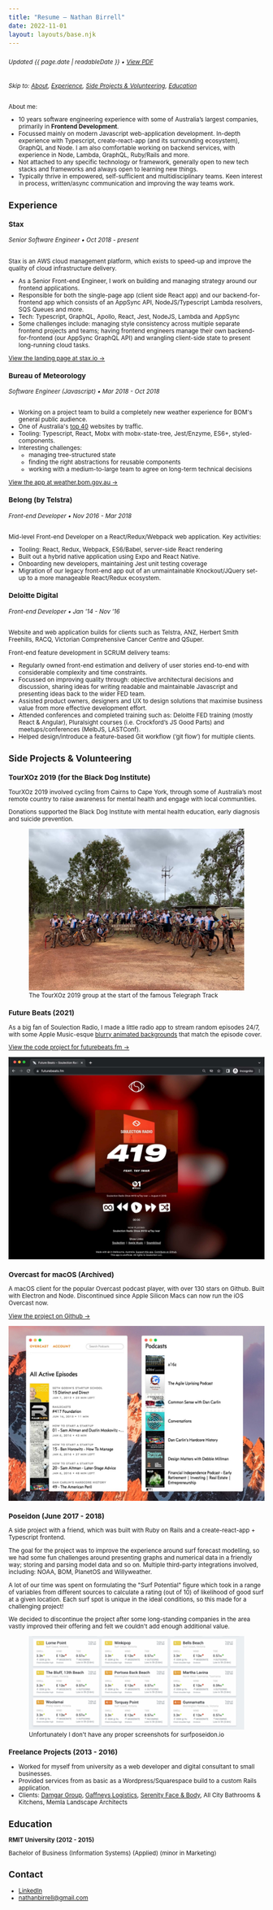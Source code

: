 ```yaml
---
title: "Resume — Nathan Birrell"
date: 2022-11-01
layout: layouts/base.njk
---
```


<!-- <small>❌ **Not seeking work**</small> -->

###### <small class="resume-updated">Updated <time datetime="{{ page.date | htmlDateString }}">{{ page.date | readableDate }}</time> • [View PDF](https://raw.githubusercontent.com/nathanbirrell/natee.biz/master/assets/resume.pdf)

###### Skip to: [About](#), [Experience](#experience), [Side Projects & Volunteering](#side-projects-and-volunteering), [Education](#education)

About me:

- 10 years software engineering experience with some of Australia’s largest companies, primarily in **Frontend Development**.
- Focussed mainly on modern Javascript web-application development. In-depth experience with Typescript, create-react-app (and its surrounding ecosystem), GraphQL and Node. I am also comfortable working on backend services, with experience in Node, Lambda, GraphQL, Ruby/Rails and more.
- Not attached to any specific technology or framework, generally open to new tech stacks and frameworks and always open to learning new things.
- Typically thrive in empowered, self-sufficient and multidisciplinary teams. Keen interest in process, written/async communication and improving the way teams work.
<!-- - I work compressed 4-day weeks, usually Tue-Fri. Preference for more asynchronous modes of working, but still flexible around co-located teams and remote working (I enjoy both). -->

## Experience

### Stax

###### Senior Software Engineer • Oct 2018 - present

Stax is an AWS cloud management platform, which exists to speed-up and improve the quality of cloud infrastructure delivery.

- As a Senior Front-end Engineer, I work on building and managing strategy around our frontend applications.
- Responsible for both the single-page app (client side React app) and our backend-for-frontend app which consists of an AppSync API, NodeJS/Typescript Lambda resolvers, SQS Queues and more.
- Tech: Typescript, GraphQL, Apollo, React, Jest, NodeJS, Lambda and AppSync
- Some challenges include: managing style consistency across multiple separate frontend projects and teams; having frontend engineers manage their own backend-for-frontend (our AppSync GraphQL API) and wrangling client-side state to present long-running cloud tasks.

[View the landing page at stax.io →](https://stax.io/)

### Bureau of Meteorology

###### Software Engineer (Javascript) • Mar 2018 - Oct 2018

- Working on a project team to build a completely new weather experience for BOM's general public audience.
- One of Australia's [top 40](https://www.alexa.com/topsites/countries/AU) websites by traffic.
- Tooling: Typescript, React, Mobx with mobx-state-tree, Jest/Enzyme, ES6+, styled-components.
- Interesting challenges:
  - managing tree-structured state
  - finding the right abstractions for reusable components
  - working with a medium-to-large team to agree on long-term technical decisions

[View the app at weather.bom.gov.au →](https://weather.bom.gov.au/)

### Belong (by Telstra)

###### Front-end Developer • Nov 2016 - Mar 2018

Mid-level Front-end Developer on a React/Redux/Webpack web application. Key activities:

- Tooling: React, Redux, Webpack, ES6/Babel, server-side React rendering
- Built out a hybrid native application using Expo and React Native.
- Onboarding new developers, maintaining Jest unit testing coverage
- Migration of our legacy front-end app out of an unmaintainable Knockout/JQuery set-up to a more manageable React/Redux ecosystem.

### Deloitte Digital

###### Front-end Developer • Jan '14 - Nov '16

Website and web application builds for clients such as Telstra, ANZ, Herbert Smith Freehills, RACQ, Victorian Comprehensive Cancer Centre and QSuper.

Front-end feature development in SCRUM delivery teams:

- Regularly owned front-end estimation and delivery of user stories end-to-end with considerable complexity and time constraints.
- Focussed on improving quality through: objective architectural decisions and discussion, sharing ideas for writing readable and maintainable Javascript and presenting ideas back to the wider FED team.
- Assisted product owners, designers and UX to design solutions that maximise business value from more effective development effort.
- Attended conferences and completed training such as: Deloitte FED training (mostly React & Angular), Pluralsight courses (i.e. Crockford’s JS Good Parts) and meetups/conferences (MelbJS, LASTConf).
- Helped design/introduce a feature-based Git workflow (‘git flow’) for multiple clients.

<!-- ### The Incentive Lab

Full-Stack Developer (PHP) Contractor, 2015

- Part-time (and sole) full-stack PHP developer for the incentive marketing agency’s proprietary software, [Flashpoint](www.theflashpointapp.com), used by sales teams at BMW, Nissan and Samsung in Australia.
- Technologies used: PHP, Symfony, Doctrine ORM, LAMP stack, Wordpress, Javascript/JQuery. -->

## Side Projects & Volunteering

### TourXOz 2019 (for the Black Dog Institute)

TourXOz 2019 involved cycling from Cairns to Cape York, through some of Australia’s most remote country to raise awareness for mental health and engage with local communities.

Donations supported the Black Dog Institute with mental health education, early diagnosis and suicide prevention.

<figure>
  <img src="/img/projects/tourxoz-2019/tourxoz-2019-group.jpeg" alt="The TourXOz 2019 peloton">
  <figcaption>The TourXOz 2019 group at the start of the famous Telegraph Track</figcaption>
</figure>

### Future Beats (2021)

As a big fan of Soulection Radio, I made a little radio app to stream random episodes 24/7, with some Apple Music-esque [blurry animated backgrounds](/img/projects/future-beats/future-beats-367.gif) that match the episode cover.

[View the code project for futurebeats.fm →](https://github.com/nathanbirrell/future-beats)

![Screenshot of futurebeats.fm](/img/projects/future-beats/future-beats-419.jpg)

### Overcast for macOS (Archived)

A macOS client for the popular Overcast podcast player, with over 130 stars on Github. Built with Electron and Node. Discontinued since Apple Silicon Macs can now run the iOS Overcast now.

[View the project on Github →](https://github.com/nathanbirrell/overcast-macos)

![Screenshot of Overcast for macOS](/img/projects/overcast-macos/overcast-macos-screenshot.jpg)

### Poseidon (June 2017 - 2018)

A side project with a friend, which was built with Ruby on Rails and a create-react-app + Typescript frontend.

The goal for the project was to improve the experience around surf forecast modelling, so we had some fun challenges around presenting graphs and numerical data in a friendly way; storing and parsing model data and so on. Multiple third-party integrations involved, including: NOAA, BOM, PlanetOS and Willyweather.

A lot of our time was spent on formulating the "Surf Potential" figure which took in a range of variables from different sources to calculate a rating (out of 10) of likelihood of good surf at a given location. Each surf spot is unique in the ideal conditions, so this made for a challenging project!

We decided to discontinue the project after some long-standing companies in the area vastly improved their offering and felt we couldn't add enough additional value.

<figure>
  <img src="/img/projects/surf-poseidon/grid-view.jpg" alt="Screenshot of surfposeidon.io">
  <figcaption>Unfortunately I don't have any proper screenshots for surfposeidon.io</figcaption>
</figure>

### Freelance Projects (2013 - 2016)

- Worked for myself from university as a web developer and digital consultant to small businesses.
- Provided services from as basic as a Wordpress/Squarespace build to a custom Rails application.
- Clients: [Damgar Group](http://damgargroup.com.au/), [Gaffneys Logistics](http://gaffneys.com.au/), [Serenity Face & Body](http://serenityfaceandbody.com.au/), All City Bathrooms & Kitchens, Memla Landscape Architects

<!-- ## Interests

1.  Heavy focus on best practices in software development: writing reusable, readable and maintainable code, continuous improvement and quality (through pull requests, pair programming and regular team catch-ups). Opinions heavily influenced by the [Rails Doctrine](http://rubyonrails.org/doctrine/), [Clean Code](https://www.amazon.com/Clean-Code-Handbook-Software-Craftsmanship/dp/0132350882) and [Eloquent JS](http://eloquentjavascript.net/).
2.  Strong interest in wider front-end community involvement and contributing back to open source projects. Regular attendee at MelbJS and Ruby Melbourne meetups.
3.  Managing teams and workflows around building software. Inspired by many things/people, to name a few: [Agile manifesto](http://agilemanifesto.org/), Lean philosophy, [Basecamp](https://m.signalvnoise.com/), [Ben Horowitz](https://www.amazon.com/Hard-Thing-About-Things-Building/dp/0062273205), [Seth Godin](http://sethgodin.typepad.com/) and [Paul Graham](http://www.paulgraham.com/articles.html).
4.  Outside of work I generally spend [well away from my computer](https://instagram.com/nathanbirrell) (mainly surfing/camping). -->

<!-- ## Skills

- Javascript, ES6, Typescript
- React/Redux/Mobx front-end ecosystem
- Git & git-flow
- Webpack, Babel
- React Native & Expo
- Ruby & Rails
- Jest/Enzyme unit testing
- Figma, Sketch, Photoshop, Illustrator
- HTML, CSS, Sass -->

## Education

**RMIT University (2012 - 2015)**

Bachelor of Business (Information Systems) (Applied) (minor in Marketing)

## Contact

- [LinkedIn](https://www.linkedin.com/in/nathanbirrell)
- [nathanbirrell@gmail.com](mailto:nathanbirrell@gmail.com)
